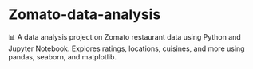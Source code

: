 # Zomato-data-analysis
📊 A data analysis project on Zomato restaurant data using Python and Jupyter Notebook. Explores ratings, locations, cuisines, and more using pandas, seaborn, and matplotlib.
